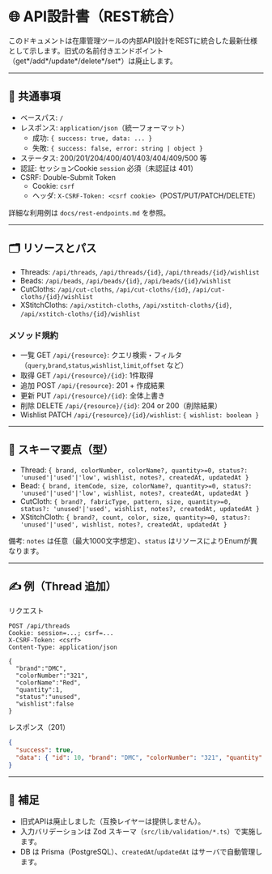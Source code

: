 # 🌐 API設計書（REST統合）

このドキュメントは在庫管理ツールの内部API設計をRESTに統合した最新仕様として示します。旧式の名前付きエンドポイント（get*/add*/update*/delete*/set*）は廃止します。

---

## 📘 共通事項

- ベースパス: `/`
- レスポンス: `application/json`（統一フォーマット）
  - 成功: `{ success: true, data: ... }`
  - 失敗: `{ success: false, error: string | object }`
- ステータス: 200/201/204/400/401/403/404/409/500 等
- 認証: セッションCookie `session` 必須（未認証は 401）
- CSRF: Double-Submit Token
  - Cookie: `csrf`
  - ヘッダ: `X-CSRF-Token: <csrf cookie>`（POST/PUT/PATCH/DELETE）

詳細な利用例は `docs/rest-endpoints.md` を参照。

---

## 🗂️ リソースとパス

- Threads: `/api/threads`, `/api/threads/{id}`, `/api/threads/{id}/wishlist`
- Beads: `/api/beads`, `/api/beads/{id}`, `/api/beads/{id}/wishlist`
- CutCloths: `/api/cut-cloths`, `/api/cut-cloths/{id}`, `/api/cut-cloths/{id}/wishlist`
- XStitchCloths: `/api/xstitch-cloths`, `/api/xstitch-cloths/{id}`, `/api/xstitch-cloths/{id}/wishlist`

### メソッド規約

- 一覧 GET `/api/{resource}`: クエリ検索・フィルタ（`query`,`brand`,`status`,`wishlist`,`limit`,`offset` など）
- 取得 GET `/api/{resource}/{id}`: 1件取得
- 追加 POST `/api/{resource}`: 201 + 作成結果
- 更新 PUT `/api/{resource}/{id}`: 全体上書き
- 削除 DELETE `/api/{resource}/{id}`: 204 or 200（削除結果）
- Wishlist PATCH `/api/{resource}/{id}/wishlist`: `{ wishlist: boolean }`

---

## 🧵 スキーマ要点（型）

- Thread: `{ brand, colorNumber, colorName?, quantity>=0, status?: 'unused'|'used'|'low', wishlist, notes?, createdAt, updatedAt }`
- Bead: `{ brand, itemCode, size, colorName?, quantity>=0, status?: 'unused'|'used'|'low', wishlist, notes?, createdAt, updatedAt }`
- CutCloth: `{ brand?, fabricType, pattern, size, quantity>=0, status?: 'unused'|'used', wishlist, notes?, createdAt, updatedAt }`
- XStitchCloth: `{ brand?, count, color, size, quantity>=0, status?: 'unused'|'used', wishlist, notes?, createdAt, updatedAt }`

備考: `notes` は任意（最大1000文字想定）、`status` はリソースによりEnumが異なります。

---

## ✍️ 例（Thread 追加）

リクエスト

```http
POST /api/threads
Cookie: session=...; csrf=...
X-CSRF-Token: <csrf>
Content-Type: application/json

{
  "brand":"DMC",
  "colorNumber":"321",
  "colorName":"Red",
  "quantity":1,
  "status":"unused",
  "wishlist":false
}
```

レスポンス（201）

```json
{
  "success": true,
  "data": { "id": 10, "brand": "DMC", "colorNumber": "321", "quantity": 1, "status": "unused", "wishlist": false }
}
```

---

## 📝 補足

- 旧式APIは廃止しました（互換レイヤーは提供しません）。
- 入力バリデーションは Zod スキーマ（`src/lib/validation/*.ts`）で実施します。
- DB は Prisma（PostgreSQL）、`createdAt`/`updatedAt` はサーバで自動管理します。
